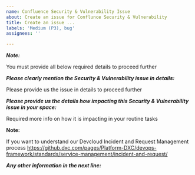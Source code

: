```yaml
---
name: Confluence Security & Vulnerability Issue
about: Create an issue for Conflunce Security & Vulnerability
title: Create an issue ...
labels: 'Medium (P3), bug'
assignees: ''

---
```


***Note:***

You must provide all below required details to proceed further


***Please clearly mention the Security & Vulnerability issue in details:***

Please provide us the issue in details to proceed further




***Please provide us the details how impacting this Security & Vulnerability issue in your space:***

Required more info on how it is impacting in your routine tasks




**Note:** 

If you want to understand our Devcloud Incident and Request Management process https://github.dxc.com/pages/Platform-DXC/devops-framework/standards/service-management/incident-and-request/


***Any other information in the next line:***
